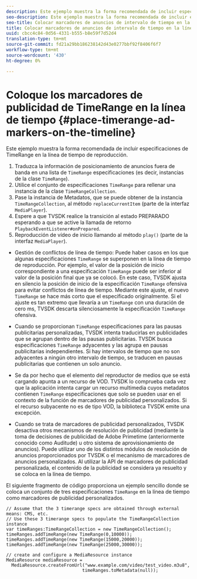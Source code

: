 ```yaml
---
description: Este ejemplo muestra la forma recomendada de incluir especificaciones de TimeRange en la línea de tiempo de reproducción.
seo-description: Este ejemplo muestra la forma recomendada de incluir especificaciones de TimeRange en la línea de tiempo de reproducción.
seo-title: Colocar marcadores de anuncios de intervalo de tiempo en la línea de tiempo
title: Colocar marcadores de anuncios de intervalo de tiempo en la línea de tiempo
uuid: cbcc4c84-0d56-4331-b555-b8e59f7d52d4
translation-type: tm+mt
source-git-commit: fd21a29bb186238142d43e0277bbf92f8406f6f7
workflow-type: tm+mt
source-wordcount: '430'
ht-degree: 0%

---
```



# Coloque los marcadores de publicidad de TimeRange en la línea de tiempo {#place-timerange-ad-markers-on-the-timeline}

Este ejemplo muestra la forma recomendada de incluir especificaciones de TimeRange en la línea de tiempo de reproducción.

1. Traduzca la información de posicionamiento de anuncios fuera de banda en una lista de `TimeRange` especificaciones (es decir, instancias de la clase `TimeRange`).
1. Utilice el conjunto de especificaciones `TimeRange` para rellenar una instancia de la clase `TimeRangeCollection`.
1. Pase la instancia de Metadatos, que se puede obtener de la instancia `TimeRangeCollection`, al método `replaceCurrentItem` (parte de la interfaz `MediaPlayer`).
1. Espere a que TVSDK realice la transición al estado PREPARADO esperando a que se active la llamada de retorno `PlaybackEventListener#onPrepared`.
1. Reproducción de vídeo de inicio llamando al método `play()` (parte de la interfaz `MediaPlayer`).

* Gestión de conflictos de línea de tiempo: Puede haber casos en los que algunas especificaciones `TimeRange` se superponen en la línea de tiempo de reproducción. Por ejemplo, el valor de la posición de inicio correspondiente a una especificación `TimeRange` puede ser inferior al valor de la posición final que ya se colocó. En este caso, TVSDK ajusta en silencio la posición de inicio de la especificación `TimeRange` ofensiva para evitar conflictos de línea de tiempo. Mediante este ajuste, el nuevo `TimeRange` se hace más corto que el especificado originalmente. Si el ajuste es tan extremo que llevaría a un `TimeRange` con una duración de cero ms, TVSDK descarta silenciosamente la especificación `TimeRange` ofensiva.

* Cuando se proporcionan `TimeRange` especificaciones para las pausas publicitarias personalizadas, TVSDK intenta traducirlas en publicidades que se agrupan dentro de las pausas publicitarias. TVSDK busca especificaciones `TimeRange` adyacentes y las agrupa en pausas publicitarias independientes. Si hay intervalos de tiempo que no son adyacentes a ningún otro intervalo de tiempo, se traducen en pausas publicitarias que contienen un solo anuncio.

* Se da por hecho que el elemento del reproductor de medios que se está cargando apunta a un recurso de VOD. TVSDK lo comprueba cada vez que la aplicación intenta cargar un recurso multimedia cuyos metadatos contienen `TimeRange` especificaciones que solo se pueden usar en el contexto de la función de marcadores de publicidad personalizados. Si el recurso subyacente no es de tipo VOD, la biblioteca TVSDK emite una excepción.

* Cuando se trata de marcadores de publicidad personalizados, TVSDK desactiva otros mecanismos de resolución de publicidad (mediante la toma de decisiones de publicidad de Adobe Primetime (anteriormente conocido como Auditude) u otro sistema de aprovisionamiento de anuncios). Puede utilizar uno de los distintos módulos de resolución de anuncios proporcionados por TVSDK o el mecanismo de marcadores de anuncios personalizados. Al utilizar la API de marcadores de publicidad personalizada, el contenido de la publicidad se considera ya resuelto y se coloca en la línea de tiempo.

<!--<a id="example_639BD1B66CE74F3DB65ED06CAD23EB09"></a>-->

El siguiente fragmento de código proporciona un ejemplo sencillo donde se coloca un conjunto de tres especificaciones `TimeRange` en la línea de tiempo como marcadores de publicidad personalizados.

```
// Assume that the 3 timerange specs are obtained through external means: CMS, etc. 
// Use these 3 timerange specs to populate the TimeRangeCollection instance 
var timeRanges:TimeRangeCollection = new TimeRangeCollection(); 
timeRanges.addTimeRange(new TimeRange(0,10000)); 
timeRanges.addTimeRange(new TimeRange(15000,20000)); 
timeRanges.addTimeRange(new TimeRange(25000,30000)); 
  
// create and configure a MediaResource instance 
MediaResource mediaResource =  
  MediaResource.createFromUrl("www.example.com/video/test_video.m3u8",  
                             timeRanges.toMetadata(null));
```
